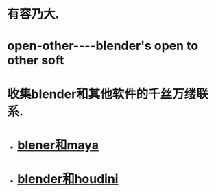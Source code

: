 # 有容乃大.

# open-other----blender's open to other soft

# 收集blender和其他软件的千丝万缕联系.

* #  [blener和maya](https://github.com/BlenderCN/open-other/tree/master/maya)

* #  [blender和houdini](https://github.com/BlenderCN/open-other/tree/master/houdini)

